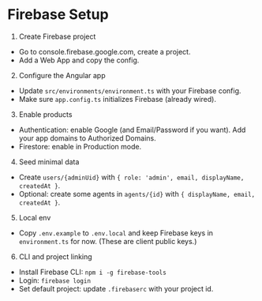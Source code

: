 # Firebase Setup

1) Create Firebase project
- Go to console.firebase.google.com, create a project.
- Add a Web App and copy the config.

2) Configure the Angular app
- Update `src/environments/environment.ts` with your Firebase config.
- Make sure `app.config.ts` initializes Firebase (already wired).

3) Enable products
- Authentication: enable Google (and Email/Password if you want). Add your app domains to Authorized Domains.
- Firestore: enable in Production mode.

4) Seed minimal data
- Create `users/{adminUid}` with `{ role: 'admin', email, displayName, createdAt }`.
- Optional: create some agents in `agents/{id}` with `{ displayName, email, createdAt }`.

5) Local env
- Copy `.env.example` to `.env.local` and keep Firebase keys in `environment.ts` for now. (These are client public keys.)

6) CLI and project linking
- Install Firebase CLI: `npm i -g firebase-tools`
- Login: `firebase login`
- Set default project: update `.firebaserc` with your project id.

